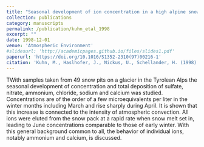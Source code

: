```yaml
---
title: "Seasonal development of ion concentration in a high alpine snow pack"
collection: publications
category: manuscripts
permalink: /publication/kuhn_etal_1998
excerpt: ""
date: 1998-12-01
venue: 'Atmospheric Environment'
#slidesurl: 'http://academicpages.github.io/files/slides1.pdf'
paperurl: 'https://doi.org/10.1016/S1352-2310(97)00216-1'
citation: 'Kuhn, M., Haslhofer, J., Nickus, U., Schellander, H. (1998). &quot;Seasonal development of ion concentration in a high alpine snow pack.&quot; <i>Atmospheric Environment, Volume 32, Issue 23, 1 December 1998, Pages 4041-4051.</i>.'
---
```


TWith samples taken from 49 snow pits on a glacier in the Tyrolean Alps the seasonal development of concentration and total deposition of sulfate, nitrate, ammonium, chloride, sodium and calcium was studied. Concentrations are of the order of a few microequivalents per liter in the winter months including March and rise sharply during April. It is shown that this increase is connected to the intensity of atmospheric convection. All ions were eluted from the snow pack at a rapid rate when snow melt set in, leading to June concentrations comparable to those of early winter. With this general background common to all, the behavior of individual ions, notably ammonium and calcium, is discussed.